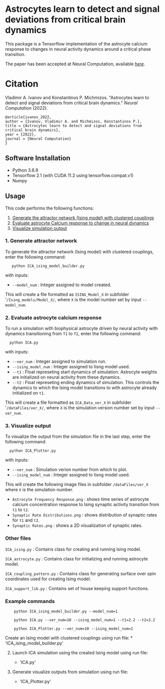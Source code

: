# Astrocytes learn to detect and signal deviations from critical brain dynamics

This package is a Tensorflow implementation of the astrocyte calcium response to changes in neural activity dynamics around a critical phase transition. 

The paper has been accepted at Neural Computation, available [_here_](https://).

# Citation

Vladimir A. Ivanov and Konstantinos P. Michmizos. "Astrocytes learn to detect and signal deviations from critical brain dynamics." *Neural Computation* (2022).

	@article{ivanov_2022,
	author = {Ivanov, Vladimir A. and Michmizos, Konstantinos P.},
	title = {Astrocytes learn to detect and signal deviations from critical brain dynamics},
	year = {2022},
	journal = {Neural Computation}
	}
  
## Software Installation

* Python 3.6.9
* Tensorflow 2.1 (with CUDA 11.2 using tensorflow.compat.v1)
* Numpy

## Usage

This code performs the following functions:
1. [Generate the attractor network (Ising model) with clustered couplings](#1-generate-attractor-network)
2. [Evaluate astrocyte Calcium response to change in neural dynamics](#2-evaluate-astrocyte-calcium-response)
3. [Visualize simulation output](#3-visualize-output)

### 1. Generate attractor network
To generate the attractor network (Ising model) with clustered couplings, enter the following command:

       python ICA_ising_model_builder.py

with inputs:
* `--model_num` : Integer assigned to model created.

This will create a file formatted as `ISING_Model_X` in subfolder '`/Ising_models/Model_X/`, where `X` is the model number set by input `--model_num`.

### 2. Evaluate astrocyte calcium response

To run a simulation with biophysical astrocyte driven by neural activity with dynamics transitioning from `T1` to `T2`, enter the following command:

      python ICA.py
      
with inputs:
* `--ver_num`		:	Integer assigned to simulation run.
* `--ising_model_num`	:	Integer assigned to Iisng model used.
* `--t1`		: 	Float represeting start dynamics of simulation. Astrocyte weights are initialized on neural activity from these dynamics. 
* `--t2`		:	  Float represeting ending dynamics of simulation. This controls the dynamics to which the Ising model transitions to with astrocyte already initialized on `t1`.

This will create a file formatted as `ICA_Data_ver_X` in subfolder '`/dataFiles/ver_X/`, where `X` is the simulation version number set by input `--ver_num`.

### 3. Visualize output

To visualize the output from the simulation file in the last step, enter the following command:

      python ICA_Plotter.py
      
with inputs:
* `--ver_num` 		:	Simulation verion number from which to plot.
* `--ising_model_num`	:	Integer assigned to Iisng model used.
		
This will create the following image files in subfolder `/dataFiles/ver_X` where `X` is the simulation number.
* `Astrocyte Frequency Response.png` : shows time series of astrocyte calcium concentration response to Ising synaptic activity transition from `t1` to `t2`.
* `Synaptic Rate Distributions.png` : shows distribution of synaptic rates for `t1` and `t2`.
* `Synaptic Rates.png` : shows a 2D visualization of synaptic rates.

### Other files

`ICA_ising.py` : Contains class for creating and running Ising model.

`ICA_astrocyte.py` : Contains class for initializing and running astrocyte model.

`ICA_coupling_pattern.py` : Contains class for generating surface over spin coordinates used for creating Ising model.

`ICA_support_lib.py` : Contains set of house keeping support functions.

### Example commands

        python ICA_ising_model_builder.py --model_num=1

        python ICA.py --ver_num=10 --ising_model_num=1 --t1=2.2 --t2=3.2

        python ICA_Plotter.py --ver_num=10 --ising_model_num=1   





Create an Ising model with clustered couplings using run file:
	* 'ICA_ising_model_builder.py'
		
2. Launch ICA simulation using the created Ising model using run file:
	* 'ICA.py'
		
3. Generate visualize outputs from simulation using run file:
	* 'ICA_Plotter.py'
